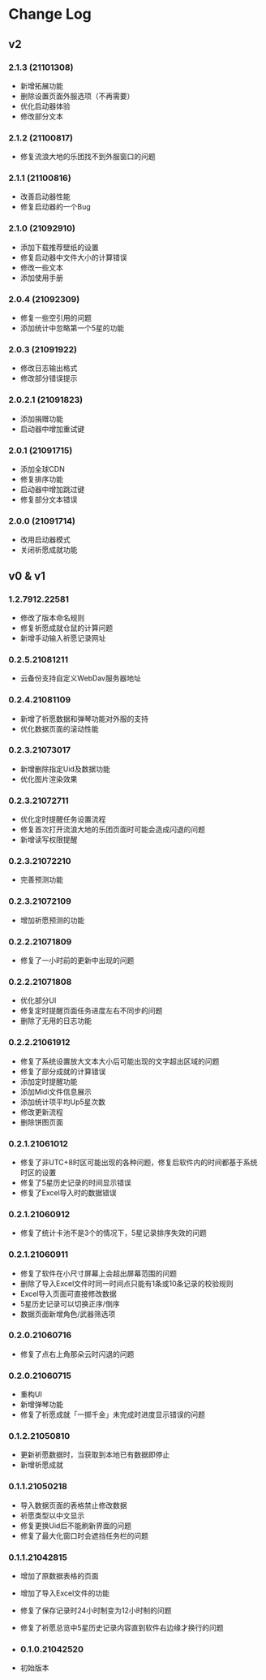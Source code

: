# Change Log

## v2

### 2.1.3 (21101308)

- 新增拓展功能
- 删除设置页面外服选项（不再需要）
- 优化启动器体验
- 修改部分文本

### 2.1.2 (21100817)

- 修复流浪大地的乐团找不到外服窗口的问题

### 2.1.1 (21100816)

- 改善启动器性能
- 修复启动器的一个Bug

### 2.1.0 (21092910)

- 添加下载推荐壁纸的设置
- 修复启动器中文件大小的计算错误
- 修改一些文本
- 添加使用手册

### 2.0.4 (21092309)

- 修复一些空引用的问题
- 添加统计中忽略第一个5星的功能

### 2.0.3  (21091922)

- 修改日志输出格式
- 修改部分错误提示

### 2.0.2.1 (21091823)

- 添加捐赠功能
- 启动器中增加重试键

### 2.0.1 (21091715)

- 添加全球CDN
- 修复排序功能
- 启动器中增加跳过键
- 修复部分文本错误

### 2.0.0 (21091714)

- 改用启动器模式
- 关闭祈愿成就功能

## v0 & v1

### 1.2.7912.22581

- 修改了版本命名规则
- 修复祈愿成就仓鼠的计算问题
- 新增手动输入祈愿记录网址

### 0.2.5.21081211

- 云备份支持自定义WebDav服务器地址

### 0.2.4.21081109

- 新增了祈愿数据和弹琴功能对外服的支持
- 优化数据页面的滚动性能

### 0.2.3.21073017

- 新增删除指定Uid及数据功能
- 优化图片渲染效果

### 0.2.3.21072711

- 优化定时提醒任务设置流程
- 修复首次打开流浪大地的乐团页面时可能会造成闪退的问题
- 新增读写权限提醒

### 0.2.3.21072210

- 完善预测功能

### 0.2.3.21072109

- 增加祈愿预测的功能

### 0.2.2.21071809

- 修复了一小时前的更新中出现的问题

### 0.2.2.21071808

- 优化部分UI
- 修复定时提醒页面任务进度左右不同步的问题
- 删除了无用的日志功能

### 0.2.2.21061912

- 修复了系统设置放大文本大小后可能出现的文字超出区域的问题
- 修复了部分成就的计算错误
- 添加定时提醒功能
- 添加Midi文件信息展示
- 添加统计项平均Up5星次数
- 修改更新流程
- 删除饼图页面

### 0.2.1.21061012

- 修复了非UTC+8时区可能出现的各种问题，修复后软件内的时间都基于系统时区的设置
- 修复了5星历史记录的时间显示错误
- 修复了Excel导入时的数据错误

### 0.2.1.21060912
- 修复了统计卡池不是3个的情况下，5星记录排序失效的问题

### 0.2.1.21060911

- 修复了软件在小尺寸屏幕上会超出屏幕范围的问题
- 删除了导入Excel文件时同一时间点只能有1条或10条记录的校验规则
- Excel导入页面可直接修改数据
- 5星历史记录可以切换正序/倒序
- 数据页面新增角色/武器筛选项

### 0.2.0.21060716

- 修复了点右上角那朵云时闪退的问题

### 0.2.0.21060715

- 重构UI
- 新增弹琴功能
- 修复了祈愿成就「一掷千金」未完成时进度显示错误的问题

### 0.1.2.21050810

- 更新祈愿数据时，当获取到本地已有数据即停止
- 新增祈愿成就

### 0.1.1.21050218

- 导入数据页面的表格禁止修改数据
- 祈愿类型以中文显示
- 修复更换Uid后不能刷新界面的问题
- 修复了最大化窗口时会遮挡任务栏的问题

### 0.1.1.21042815

- 增加了原数据表格的页面
- 增加了导入Excel文件的功能
- 修复了保存记录时24小时制变为12小时制的问题
- 修复了祈愿总览中5星历史记录内容直到软件右边缘才换行的问题

- ### 0.1.0.21042520

- 初始版本
